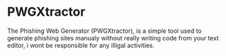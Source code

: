 # PWGXtractor
The Phishing Web Generator (PWGXtractor), is a simple tool used to generate phishing sites manualy without really writing code from your text editor, i wont be responsible for any illigal activities.
